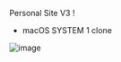Personal Site V3 !
 - macOS SYSTEM 1 clone
 
 
![image](https://user-images.githubusercontent.com/32963293/98435545-d62c8f00-20a1-11eb-8ce6-cea4489dd90c.png)
